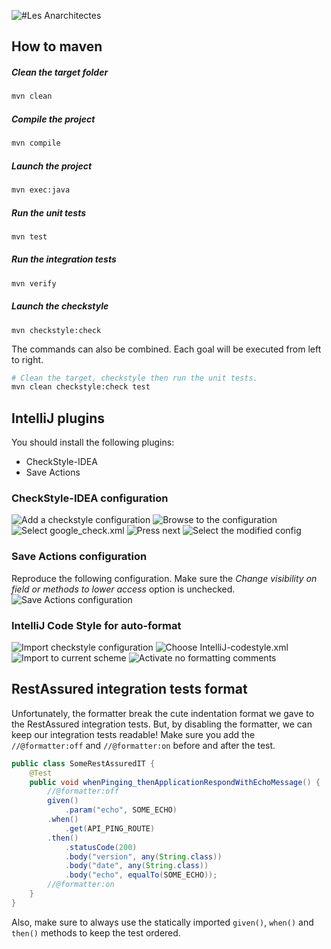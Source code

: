 ![#Les Anarchitectes](https://i.imgur.com/ErPdxWq.png)

## How to maven
##### Clean the target folder
```bash
mvn clean
```

##### Compile the project
```bash
mvn compile
```

##### Launch the project
```bash
mvn exec:java
```

##### Run the unit tests
```bash
mvn test
```

##### Run the integration tests
```bash
mvn verify
```

##### Launch the checkstyle
```
mvn checkstyle:check
```

The commands can also be combined. Each goal will be executed from left to right.
```bash
# Clean the target, checkstyle then run the unit tests.
mvn clean checkstyle:check test
```

## IntelliJ plugins
You should install the following plugins: 
- CheckStyle-IDEA
- Save Actions

### CheckStyle-IDEA configuration
![Add a checkstyle configuration](https://i.imgur.com/UcDfAjb.png)
![Browse to the configuration](https://i.imgur.com/zeYQwST.png)
![Select google_check.xml](https://i.imgur.com/izzhuTn.png)
![Press next](https://i.imgur.com/7mlSQb7.png)
![Select the modified config](https://i.imgur.com/FUWMPKx.png)

### Save Actions configuration
Reproduce the following configuration. Make sure the *Change visibility on field or methods to lower access* option is unchecked.
![Save Actions configuration](https://i.imgur.com/kCNn7Eh.png)

### IntelliJ Code Style for auto-format
![Import checkstyle configuration](https://i.imgur.com/DWVAQmp.png)
![Choose IntelliJ-codestyle.xml](https://i.imgur.com/osKkkt9.png)
![Import to current scheme](https://i.imgur.com/OKVXlIf.png)
![Activate no formatting comments](https://i.imgur.com/cc5ERDX.png)

## RestAssured integration tests format
Unfortunately, the formatter break the cute indentation format we gave to the RestAssured integration tests. But, by disabling the formatter, we can keep our integration tests readable! Make sure you add the `//@formatter:off` and `//@formatter:on` before and after the test.
```java
public class SomeRestAssuredIT {
    @Test
    public void whenPinging_thenApplicationRespondWithEchoMessage() {
        //@formatter:off
        given()
            .param("echo", SOME_ECHO)
        .when()
            .get(API_PING_ROUTE)
        .then()
            .statusCode(200)
            .body("version", any(String.class))
            .body("date", any(String.class))
            .body("echo", equalTo(SOME_ECHO));
        //@formatter:on
    }
}
```

Also, make sure to always use the statically imported `given()`, `when()` and `then()` methods to keep the test ordered.